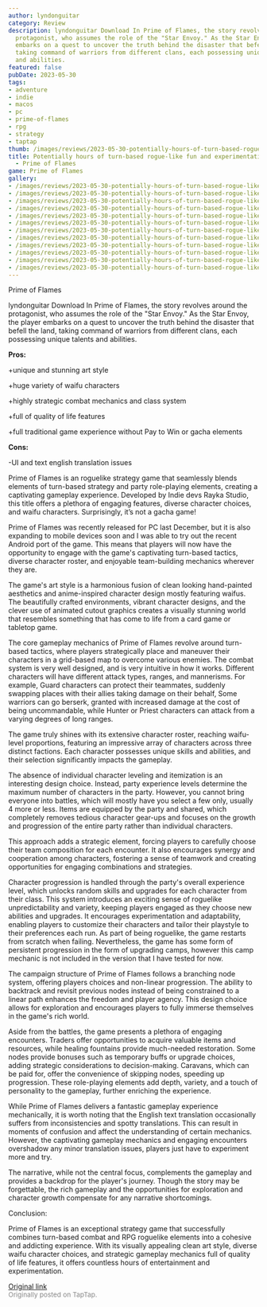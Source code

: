 ```yaml
---
author: lyndonguitar
category: Review
description: lyndonguitar Download In Prime of Flames, the story revolves around the
  protagonist, who assumes the role of the "Star Envoy." As the Star Envoy, the player
  embarks on a quest to uncover the truth behind the disaster that befell the land,
  taking command of warriors from different clans, each possessing unique talents
  and abilities.
featured: false
pubDate: 2023-05-30
tags:
- adventure
- indie
- macos
- pc
- prime-of-flames
- rpg
- strategy
- taptap
thumb: /images/reviews/2023-05-30-potentially-hours-of-turn-based-rogue-like-fun-and-experimentation--review---prime-of-fla-0.avif
title: Potentially hours of turn-based rogue-like fun and experimentation | Review
  - Prime of Flames
game: Prime of Flames
gallery:
- /images/reviews/2023-05-30-potentially-hours-of-turn-based-rogue-like-fun-and-experimentation--review---prime-of-fla-0.avif
- /images/reviews/2023-05-30-potentially-hours-of-turn-based-rogue-like-fun-and-experimentation--review---prime-of-fla-1.avif
- /images/reviews/2023-05-30-potentially-hours-of-turn-based-rogue-like-fun-and-experimentation--review---prime-of-fla-2.avif
- /images/reviews/2023-05-30-potentially-hours-of-turn-based-rogue-like-fun-and-experimentation--review---prime-of-fla-3.avif
- /images/reviews/2023-05-30-potentially-hours-of-turn-based-rogue-like-fun-and-experimentation--review---prime-of-fla-4.avif
- /images/reviews/2023-05-30-potentially-hours-of-turn-based-rogue-like-fun-and-experimentation--review---prime-of-fla-5.avif
- /images/reviews/2023-05-30-potentially-hours-of-turn-based-rogue-like-fun-and-experimentation--review---prime-of-fla-6.avif
- /images/reviews/2023-05-30-potentially-hours-of-turn-based-rogue-like-fun-and-experimentation--review---prime-of-fla-7.avif
- /images/reviews/2023-05-30-potentially-hours-of-turn-based-rogue-like-fun-and-experimentation--review---prime-of-fla-8.avif
- /images/reviews/2023-05-30-potentially-hours-of-turn-based-rogue-like-fun-and-experimentation--review---prime-of-fla-9.avif
- /images/reviews/2023-05-30-potentially-hours-of-turn-based-rogue-like-fun-and-experimentation--review---prime-of-fla-10.avif
- /images/reviews/2023-05-30-potentially-hours-of-turn-based-rogue-like-fun-and-experimentation--review---prime-of-fla-11.avif
---
```

Prime of Flames

lyndonguitar
Download
In Prime of Flames, the story revolves around the protagonist, who assumes the role of the "Star Envoy." As the Star Envoy, the player embarks on a quest to uncover the truth behind the disaster that befell the land, taking command of warriors from different clans, each possessing unique talents and abilities.


**Pros:**


+unique and stunning art style

+huge variety of waifu characters

+highly strategic combat mechanics and class system

+full of quality of life features

+full traditional game experience without Pay to Win or gacha elements


**Cons:**


-UI and text english translation issues

Prime of Flames is an roguelike strategy game that seamlessly blends elements of turn-based strategy and party role-playing elements, creating a captivating gameplay experience. Developed by Indie devs Rayka Studio, this title offers a plethora of engaging features, diverse character choices, and waifu characters. Surprisingly, it’s not a gacha game!

Prime of Flames was recently released for PC last December, but it is also expanding to mobile devices soon and I was able to try out the recent Android port of the game. This means that players will now have the opportunity to engage with the game's captivating turn-based tactics, diverse character roster, and enjoyable team-building mechanics wherever they are.

The game's art style is a harmonious fusion of clean looking hand-painted aesthetics and anime-inspired character design mostly featuring waifus. The beautifully crafted environments, vibrant character designs, and the clever use of animated cutout graphics creates a visually stunning world that resembles something that has come to life from a card game or tabletop game.

The core gameplay mechanics of Prime of Flames revolve around turn-based tactics, where players strategically place and maneuver their characters in a grid-based map to overcome various enemies. The combat system is very well designed, and is very intuitive in how it works. Different characters will have different attack types, ranges, and mannerisms. For example, Guard characters can protect their teammates, suddenly swapping places with their allies taking damage on their behalf, Some warriors can go berserk, granted with increased damage at the cost of being uncommandable, while Hunter or Priest characters can attack from a varying degrees of long ranges.

The game truly shines with its extensive character roster, reaching waifu-level proportions, featuring an impressive array of characters across three distinct factions. Each character possesses unique skills and abilities, and their selection significantly impacts the gameplay.

The absence of individual character leveling and itemization is an interesting design choice. Instead, party experience levels determine the maximum number of characters in the party. However, you cannot bring everyone into battles, which will mostly have you select a few only, usually 4 more or less. Items are equipped by the party and shared, which completely removes tedious character gear-ups and focuses on the growth and progression of the entire party rather than individual characters.

This approach adds a strategic element, forcing players to carefully choose their team composition for each encounter. It also encourages synergy and cooperation among characters, fostering a sense of teamwork and creating opportunities for engaging combinations and strategies.

Character progression is handled through the party's overall experience level, which unlocks random skills and upgrades for each character from their class. This system introduces an exciting sense of roguelike unpredictability and variety, keeping players engaged as they choose new abilities and upgrades. It encourages experimentation and adaptability, enabling players to customize their characters and tailor their playstyle to their preferences each run. As part of being roguelike, the game restarts from scratch when failing. Nevertheless, the game has some form of persistent progression in the form of upgrading camps, however this camp mechanic is not included in the version that I have tested for now.

The campaign structure of Prime of Flames follows a branching node system, offering players choices and non-linear progression. The ability to backtrack and revisit previous nodes instead of being constrained to a linear path enhances the freedom and player agency. This design choice allows for exploration and encourages players to fully immerse themselves in the game's rich world.

Aside from the battles, the game presents a plethora of engaging encounters. Traders offer opportunities to acquire valuable items and resources, while healing fountains provide much-needed restoration. Some nodes provide bonuses such as temporary buffs or upgrade choices, adding strategic considerations to decision-making. Caravans, which can be paid for, offer the convenience of skipping nodes, speeding up progression. These role-playing elements add depth, variety, and a touch of personality to the gameplay, further enriching the experience.

While Prime of Flames delivers a fantastic gameplay experience mechanically, it is worth noting that the English text translation occasionally suffers from inconsistencies and spotty translations. This can result in moments of confusion and affect the understanding of certain mechanics. However, the captivating gameplay mechanics and engaging encounters overshadow any minor translation issues, players just have to experiment more and try.

The narrative, while not the central focus, complements the gameplay and provides a backdrop for the player's journey. Though the story may be forgettable, the rich gameplay and the opportunities for exploration and character growth compensate for any narrative shortcomings.

Conclusion:

Prime of Flames is an exceptional strategy game that successfully combines turn-based combat and RPG roguelike elements into a cohesive and addicting experience. With its visually appealing clean art style, diverse waifu character choices, and strategic gameplay mechanics full of quality of life features, it offers countless hours of entertainment and experimentation.

[Original link](https://www.taptap.io/post/5718338)<br><span style="font-size: 0.95em; color: #888;">Originally posted on TapTap.</span>
